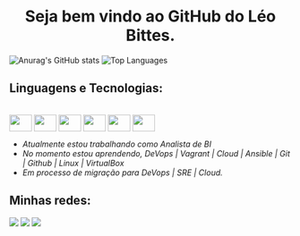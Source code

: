 <h1 align="center"> Seja bem vindo ao GitHub do Léo Bittes. </h1> 

 ![Anurag's GitHub stats](https://github-readme-stats.vercel.app/api?username=Leobittes&show_icons=true)
 ![Top Languages](https://github-readme-stats.vercel.app/api/top-langs/?username=Leobittes&hide=jupyter%20notebook&langs_count=20&count_private=true&show_icons=true&layout=compact)  
</div>
  
 ## Linguagens e Tecnologias:
</div>
  <div style="display: inline_block"><br>
  <img align="center" height="30" width="40" src="https://cdn.jsdelivr.net/gh/devicons/devicon/icons/linux/linux-original.svg">
  <img align="center" height="30" width="40" src="https://cdn.jsdelivr.net/gh/devicons/devicon/icons/git/git-original.svg">
  <img align="center" height="30" width="40" src="https://cdn.jsdelivr.net/gh/devicons/devicon/icons/vagrant/vagrant-original.svg">
  <img align="center" height="30" width="40" src="https://cdn.jsdelivr.net/gh/devicons/devicon/icons/visualstudio/visualstudio-plain.svg">
  <img align="center" height="30" width="40" src="https://cdn.jsdelivr.net/gh/devicons/devicon/icons/oracle/oracle-original.svg">
  <img align="center" height="30" width="40" src="https://cdn.jsdelivr.net/gh/devicons/devicon/icons/ansible/ansible-original.svg">
  
</div>

 
-  _Atualmente estou trabalhando como Analista de BI_
-  _No momento estou aprendendo, DeVops | Vagrant | Cloud | Ansible | Git | Github | Linux | VirtualBox_
-  _Em processo de migração para DeVops | SRE | Cloud._
  
  ## Minhas redes:
<div> 
  <a href="https://www.instagram.com/bittesleo/" target="_blank"><img src="https://img.shields.io/badge/-Instagram-%23E4405F?style=for-the-badge&logo=instagram&logoColor=white" target="_blank"></a>
  <a href="https://www.linkedin.com/in/leonardobittes/" target="_blank"><img src="https://img.shields.io/badge/-LinkedIn-%230077B5?style=for-the-badge&logo=linkedin&logoColor=white" target="_blank"></a> 
  <a href = "mailto:contatodebittes@gmail.com"><img src="https://img.shields.io/badge/-Gmail-%23333?style=for-the-badge&logo=gmail&logoColor=white" target="_blank"></a>
  </div>       
          
